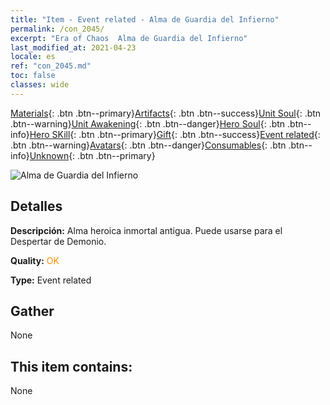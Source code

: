 ```yaml
---
title: "Item - Event related - Alma de Guardia del Infierno"
permalink: /con_2045/
excerpt: "Era of Chaos  Alma de Guardia del Infierno"
last_modified_at: 2021-04-23
locale: es
ref: "con_2045.md"
toc: false
classes: wide
---
```

 [Materials](/ItemsES/){: .btn .btn--primary}[Artifacts](/ItemsES/Artifacts/){: .btn .btn--success}[Unit Soul](/ItemsES/UnitSoul/){: .btn .btn--warning}[Unit Awakening](/ItemsES/UnitAwakening/){: .btn .btn--danger}[Hero Soul](/ItemsES/HeroSoul/){: .btn .btn--info}[Hero SKill](/ItemsES/HeroSkill/){: .btn .btn--primary}[Gift](/ItemsES/Gift/){: .btn .btn--success}[Event related](/ItemsES/Events/){: .btn .btn--warning}[Avatars](/ItemsES/Avatars/){: .btn .btn--danger}[Consumables](/ItemsES/Consumables/){: .btn .btn--info}[Unknown](/ItemsES/Unknown/){: .btn .btn--primary}

 ![Alma de Guardia del Infierno](/images/t/juexing_504.jpg)

## Detalles
 **Descripción:** Alma heroica inmortal antigua. Puede usarse para el Despertar de Demonio.

 **Quality:** <span style="color: #FF8C00">OK</span>

 **Type:** Event related

## Gather

  None

## This item contains:

  None

